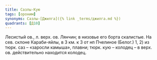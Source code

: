 ```yaml
---
title: Сазлы-Кую
tags: [ороним]
synonyms: Сазлы-[Джилга]({% link _terms/джилга.md %})
quadrants: [Д10]
---
```


Лесистый ов., л. верх. ов. Лянчин; в низовье его борта скалистые. На сев. склоне
Караби-яйлы, в 3 км. к З от нп Пчелиное (Белог.) 1, 2) из тюрк. саз – «заросли
камыша», плавни; тюрк. кую – колодец – в верх. ов. действительно находится
колодец.
